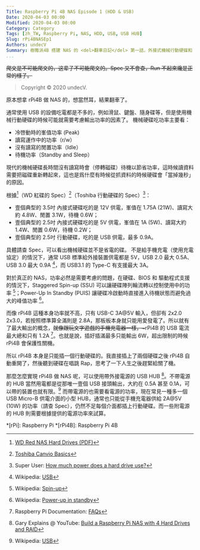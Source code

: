 ```yaml
---
Title: Raspberry Pi 4B NAS Episode 1 (HDD & USB)
Date: 2020-04-03 00:00
Modified: 2020-04-03 00:00
Category: Category
Tags: [zh_TW, Raspberry Pi, NAS, HDD, USB, USB HUB]
Slug: rPi4BNASEp1
Authors: undecV
Summary: 樹莓派4B 搭建 NAS 的 <del>翻車日記</del> 第一話，外接式機械行動硬碟和 USB 篇
...
```


<del>爬文是不可能爬文的，这辈子不可能爬文的。Spec 又不會查，Run 不起來纔是正常的樣子。</del>

> Copyright © 2020 undecV.

原本想拿 rPi4B 做 NAS 的，想當然耳，結果翻車了。

通常使用 USB 的設備吃電都是不多的，例如滑鼠、鍵盤、隨身碟等，但是使用機械行動硬碟的時候可能就需要考慮輸出功率的因素了。
機械硬碟吃功率主要看：

- 冷啓動時的峯值功率 (Peak)
- 讀寫運作中的功率（r/w）
- 沒有讀寫的閒置功率（Idle）
- 待機功率（Standby and Sleep）

現代的機械硬碟長時間沒有讀寫時會（停轉磁碟）待機以節省功率，這時候讀資料需要把磁碟重新轉起來，這也是爲什麼有時候從抓資料的時候硬碟會「當掉幾秒」的原因。

根據[^1]（WD 紅碟的 Spec）[^2]（Toshiba 行動硬碟的 Spec）[^3]：

- 壹個典型的 3.5吋 內接式硬碟吃的是 12V 供電，峯值在 1.75A (21W)、讀寫大約 4.8W、閒置 3.1W，待機 0.6W；
- 壹個典型的 2.5吋 內接式硬碟吃的是 5V 供電，峯值在 1A (5W)、讀寫大約 1.4W、閒置 0.6W，待機 0.2W；
- 壹個典型的 2.5吋 行動硬碟，吃的是 USB 供電，最多 0.9A。

具體請查 Spec，可以看出機械硬碟並不是省電的碟。
不是給手機充電（使用充電協定）的情況下，通常 USB 標準給外接裝置供電都是 5V，USB 2.0 最大 0.5A、USB 3.0 最大 0.9A [^4]，而 USB3.1 的 Type-C 有支援最大 3A。

對於真正的 NAS，功率必然是需要考慮的問題，在硬碟、BIOS 和 驅動程式支援的情況下，Staggered Spin-up (SSU) 可以讓硬碟陣列輪流轉以控制使用中的功率 [^7]；Power-Up In Standby (PUIS) 讓硬碟冷啟動時直接進入待機狀態而避免過大的峰值功率 [^8]。

而像 rPi4B 這種本身功率就不高，只有 USB-C 3A@5V 輸入，但卻有 2x2.0 2x3.0，若按照標準算全滿則是 2.8A，那板板本身就只能用愛發電了。所以就有了最大輸出的概念，<del>就像跟玩文字遊戲的手機充電器一樣，~</del>rPi4B 的 USB 電流最大總和只有 1.2A [^5]。也就是說，插好插滿最多只能輸出 6W，超出限制的時候 rPi4B 會保護性關機。

所以 rPi4B 本身是只能插一個行動硬碟的。我直接插上了兩個硬碟之後 rPi4B 自動重開了，然後聽到硬碟在唱跳 Rap，思考了一下人生之後趕緊給關了機。

那麼怎麼實現 rPi4B 做 NAS 呢，可以使用帶外接電源的 USB HUB [^6]。不帶電源的 HUB 當然用電都是從那唯一壹個 USB 接頭輸出，大約在 0.5A 甚至 0.1A，可以帶的裝置也就有限。[^4] 而帶電源的也需要看電源的功率，現在常見一種多一個 USB Micro-B 供電介面的小型 HUB，通常也只能從手機充電器供給 2A@5V (10W) 的功率（請查 Spec），仍然不足每個介面都插上行動硬碟。而一些附電源的 HUB 則需要根據提供的電源功率來試算。

*[rPi]: Raspberry Pi
*[rPi4B]: Raspberry Pi 4B

[^1]: [WD Red NAS Hard Drives (PDF)](http://products.wdc.com/library/SpecSheet/ENG/2879-800002.pdf)
[^2]: [Toshiba Canvio Basics](https://www.toshiba-storage.com/products/toshiba-portable-hard-drives-canvio-basics-2/)
[^3]: Super User: [How much power does a hard drive use?](https://superuser.com/questions/565653/how-much-power-does-a-hard-drive-use)
[^4]: Wikipedia: [USB](https://en.wikipedia.org/wiki/USB)
[^5]: Raspberry Pi Documentation: [FAQs](https://www.raspberrypi.org/documentation/faqs/#pi-power)
[^6]: Gary Explains @ YouTube: [Build a Raspberry Pi NAS with 4 Hard Drives and RAID](https://youtu.be/O-FfOWdZAQ4)
[^7]: Wikipedia: [Spin-up](https://en.wikipedia.org/wiki/Spin-up)
[^8]: Wikipedia: [Power-up in standby](https://en.wikipedia.org/wiki/Power-up_in_standby)
